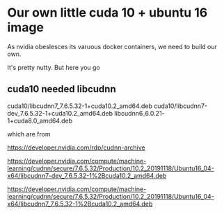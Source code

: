 # Our own little cuda 10 + ubuntu 16 image

As nvidia obeslesces its varuous docker containers, we need to build our own. 

It's pretty nutty. But here you go

## cuda10 needed libcudnn

cuda10/libcudnn7_7.6.5.32-1+cuda10.2_amd64.deb
cuda10/libcudnn7-dev_7.6.5.32-1+cuda10.2_amd64.deb
libcudnn6_6.0.21-1+cuda8.0_amd64.deb

which are from 

https://developer.nvidia.com/rdp/cudnn-archive

https://developer.nvidia.com/compute/machine-learning/cudnn/secure/7.6.5.32/Production/10.2_20191118/Ubuntu16_04-x64/libcudnn7-dev_7.6.5.32-1%2Bcuda10.2_amd64.deb

https://developer.nvidia.com/compute/machine-learning/cudnn/secure/7.6.5.32/Production/10.2_20191118/Ubuntu16_04-x64/libcudnn7_7.6.5.32-1%2Bcuda10.2_amd64.deb

